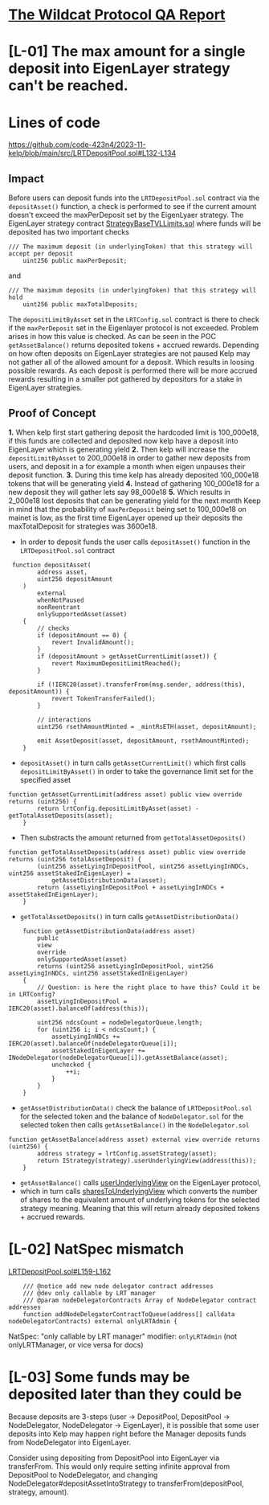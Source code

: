 # [The Wildcat Protocol QA Report](https://code4rena.com/reports/2023-10-wildcat)

# [L-01] The max amount for a single deposit into EigenLayer strategy can't be reached.
# Lines of code

https://github.com/code-423n4/2023-11-kelp/blob/main/src/LRTDepositPool.sol#L132-L134

## Impact
Before users can deposit funds into the ```LRTDepositPool.sol``` contract via the ```depositAsset()``` function, a check is performed to see if the current amount doesn't exceed the maxPerDeposit set by the EigenLyaer strategy.
The EigenLayer strategy contract [StrategyBaseTVLLimits.sol](https://github.com/Layr-Labs/eigenlayer-contracts/blob/master/src/contracts/strategies/StrategyBaseTVLLimits.sol) where funds will be deposited has two important checks 
```
/// The maximum deposit (in underlyingToken) that this strategy will accept per deposit
    uint256 public maxPerDeposit;
```
and

```
/// The maximum deposits (in underlyingToken) that this strategy will hold
    uint256 public maxTotalDeposits;
```
The ```depositLimitByAsset``` set in the ```LRTConfig.sol``` contract is there to check if the ```maxPerDeposit``` set in the Eigenlayer protocol is not exceeded. Problem arises in how this value is checked. As can be seen in the POC  ```getAssetBalance()``` returns deposited tokens + accrued rewards. Depending on how often deposits on EigenLayer strategies are not paused Kelp may not gather all of the allowed amount for a deposit. Which results in loosing possible rewards. As each deposit is performed there will be more accrued rewards resulting in a smaller pot gathered by depositors for a stake in EigenLayer strategies.

## Proof of Concept
  **1.** When kelp first start gathering deposit the hardcoded limit is 100_000e18, if this funds are collected and deposited now kelp have a deposit into EigenLayer which is generating yield
  **2.** Then kelp will increase the ```depositLimitByAsset``` to 200_000e18 in order to gather new deposits from users, and deposit in a for example a month when eigen unpauses their deposit function.
  **3.** During this time kelp has already deposited 100_000e18 tokens that will be generating yield
  **4.** Instead of gathering 100_000e18 for a new deposit they will gather lets say 98_000e18
  **5.** Which results in 2_000e18 lost deposits that can be generating yield for the next month
Keep in mind that the probability of ```maxPerDeposit``` being set to 100_000e18 on mainet is low, as the first time EigenLayer opened up their deposits the maxTotalDeposit for strategies was 3600e18.

 - In order to deposit funds the user calls ```depositAsset()``` function in the ```LRTDepositPool.sol``` contract
```
 function depositAsset(
        address asset,
        uint256 depositAmount
    )
        external
        whenNotPaused
        nonReentrant
        onlySupportedAsset(asset)
    {
        // checks
        if (depositAmount == 0) {
            revert InvalidAmount();
        }
        if (depositAmount > getAssetCurrentLimit(asset)) {
            revert MaximumDepositLimitReached();
        }

        if (!IERC20(asset).transferFrom(msg.sender, address(this), depositAmount)) {
            revert TokenTransferFailed();
        }

        // interactions
        uint256 rsethAmountMinted = _mintRsETH(asset, depositAmount);

        emit AssetDeposit(asset, depositAmount, rsethAmountMinted);
    }
```
 - ```depositAsset()``` in turn calls ```getAssetCurrentLimit()``` which first calls ```depositLimitByAsset()``` in order to take the governance limit set for the specified asset

``` 
function getAssetCurrentLimit(address asset) public view override returns (uint256) {
        return lrtConfig.depositLimitByAsset(asset) - getTotalAssetDeposits(asset);
    }
```
 - Then substracts the amount returned from ```getTotalAssetDeposits()``` 

```
function getTotalAssetDeposits(address asset) public view override returns (uint256 totalAssetDeposit) {
        (uint256 assetLyingInDepositPool, uint256 assetLyingInNDCs, uint256 assetStakedInEigenLayer) =
            getAssetDistributionData(asset);
        return (assetLyingInDepositPool + assetLyingInNDCs + assetStakedInEigenLayer);
    }
```

 - ```getTotalAssetDeposits()``` in turn calls ```getAssetDistributionData()```

```
    function getAssetDistributionData(address asset)
        public
        view
        override
        onlySupportedAsset(asset)
        returns (uint256 assetLyingInDepositPool, uint256 assetLyingInNDCs, uint256 assetStakedInEigenLayer)
    {
        // Question: is here the right place to have this? Could it be in LRTConfig?
        assetLyingInDepositPool = IERC20(asset).balanceOf(address(this));

        uint256 ndcsCount = nodeDelegatorQueue.length;
        for (uint256 i; i < ndcsCount;) {
            assetLyingInNDCs += IERC20(asset).balanceOf(nodeDelegatorQueue[i]);
            assetStakedInEigenLayer += INodeDelegator(nodeDelegatorQueue[i]).getAssetBalance(asset);
            unchecked {
                ++i;
            }
        }
    }
```

 - ```getAssetDistributionData()``` check the balance of ```LRTDepositPool.sol``` for the selected token  and the balance of ```NodeDelegator.sol``` for the selected token then calls ```getAssetBalance()``` in the ```NodeDelegator.sol```

```
function getAssetBalance(address asset) external view override returns (uint256) {
        address strategy = lrtConfig.assetStrategy(asset);
        return IStrategy(strategy).userUnderlyingView(address(this));
    }
```
 - ```getAssetBalance()``` calls [userUnderlyingView](https://github.com/Layr-Labs/eigenlayer-contracts/blob/master/src/contracts/strategies/StrategyBase.sol#L245-L251) on the EigenLayer protocol, 
 - which in turn calls  [sharesToUnderlyingView](https://github.com/Layr-Labs/eigenlayer-contracts/blob/master/src/contracts/strategies/StrategyBase.sol#L200-L206) which converts the number of shares to the equivalent amount of underlying tokens for the selected strategy meaning. Meaning that this will return already deposited tokens + accrued rewards.

# [L-02] NatSpec mismatch
[LRTDepositPool.sol#L159-L162](https://github.com/code-423n4/2023-11-kelp/blob/f751d7594051c0766c7ecd1e68daeb0661e43ee3/src/LRTDepositPool.sol#L159-L162)
```
    /// @notice add new node delegator contract addresses
    /// @dev only callable by LRT manager
    /// @param nodeDelegatorContracts Array of NodeDelegator contract addresses
    function addNodeDelegatorContractToQueue(address[] calldata nodeDelegatorContracts) external onlyLRTAdmin {
```
NatSpec: "only callable by LRT manager"
modifier: `onlyLRTAdmin` (not onlyLRTManager, or vice versa for docs)

# [L-03] Some funds may be deposited later than they could be
Because deposits are 3-steps (user -> DepositPool, DepositPool -> NodeDelegator, NodeDelegator -> EigenLayer), it is possible that some user deposits into Kelp may happen right before the Manager deposits funds from NodeDelegator into EigenLayer. 

Consider using depositing from DepositPool into EigenLayer via transferFrom. This would only require setting infinite approval from DepositPool to NodeDelegator, and changing NodeDelegator#depositAssetIntoStrategy to transferFrom(depositPool, strategy, amount).
